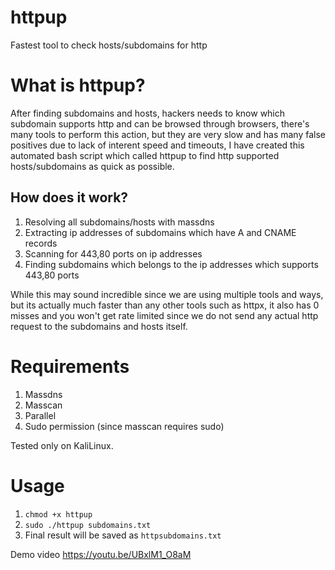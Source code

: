 # httpup
Fastest tool to check hosts/subdomains for http

# What is httpup?
After finding subdomains and hosts, hackers needs to know which subdomain supports http and can be browsed through browsers, there's many tools to perform this action, but they are very slow and has many false positives due to lack of interent speed and timeouts, I have created this automated bash script which called httpup to find http supported hosts/subdomains as quick as possible.

## How does it work?
1. Resolving all subdomains/hosts with massdns
2. Extracting ip addresses of subdomains which have A and CNAME records
3. Scanning for 443,80 ports on ip addresses
4. Finding subdomains which belongs to the ip addresses which supports 443,80 ports

While this may sound incredible since we are using multiple tools and ways, but its actually much faster than any other tools such as httpx, it also has 0 misses and you won't get rate limited since we do not send any actual http request to the subdomains and hosts itself.

# Requirements
1. Massdns
2. Masscan
3. Parallel
4. Sudo permission (since masscan requires sudo)

Tested only on KaliLinux.

# Usage
1. `chmod +x httpup`
2. `sudo ./httpup subdomains.txt`
3. Final result will be saved as `httpsubdomains.txt`

Demo video https://youtu.be/UBxlM1_O8aM
